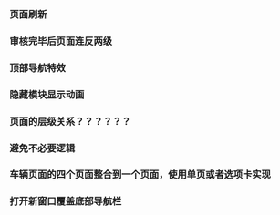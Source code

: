 ### 页面刷新
### 审核完毕后页面连反两级
### 顶部导航特效 
### 隐藏模块显示动画
### 页面的层级关系？？？？？？
### 避免不必要逻辑
### 车辆页面的四个页面整合到一个页面，使用单页或者选项卡实现
### 打开新窗口覆盖底部导航栏